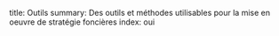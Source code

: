 title: Outils
summary: Des outils et méthodes utilisables pour la mise en oeuvre de stratégie foncières
index: oui 
